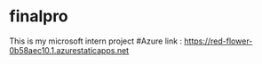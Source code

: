 # finalpro
This is my microsoft intern project 
#Azure link : https://red-flower-0b58aec10.1.azurestaticapps.net

